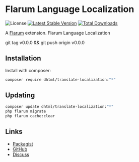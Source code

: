# Flarum Language Localization

![License](https://img.shields.io/badge/license-GPL-1.0-or-later-blue.svg) [![Latest Stable Version](https://img.shields.io/packagist/v/dhtml/translate-localization.svg)](https://packagist.org/packages/dhtml/translate-localization) [![Total Downloads](https://img.shields.io/packagist/dt/dhtml/translate-localization.svg)](https://packagist.org/packages/dhtml/translate-localization)

A [Flarum](http://flarum.org) extension. Flarum Language Localization

git tag v0.0.0 && git push origin v0.0.0

## Installation

Install with composer:

```sh
composer require dhtml/translate-localization:"*"
```

## Updating

```sh
composer update dhtml/translate-localization:"*"
php flarum migrate
php flarum cache:clear
```

## Links

- [Packagist](https://packagist.org/packages/dhtml/translate-localization)
- [GitHub](https://github.com/dhtml/translate-localization)
- [Discuss](https://discuss.flarum.org/d/PUT_DISCUSS_SLUG_HERE)
